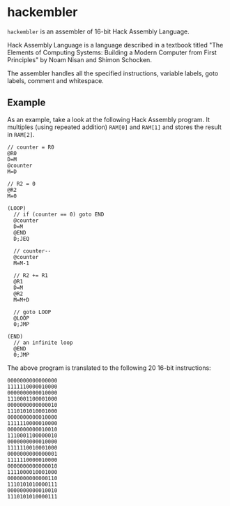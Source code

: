 # hackembler

`hackembler` is an assembler of 16-bit Hack Assembly Language.

Hack Assembly Language is a language described in a textbook titled "The Elements of Computing Systems: Building a Modern Computer from First Principles" by Noam Nisan and Shimon Schocken.

The assembler handles all the specified instructions, variable labels, goto labels, comment and whitespace.

## Example

As an example, take a look at the following Hack Assembly program.
It multiples (using repeated addition) `RAM[0]` and `RAM[1]` and stores the result in `RAM[2]`.

```
// counter = R0
@R0
D=M
@counter
M=D

// R2 = 0
@R2
M=0

(LOOP)
  // if (counter == 0) goto END
  @counter
  D=M
  @END
  D;JEQ

  // counter--
  @counter
  M=M-1

  // R2 += R1
  @R1
  D=M
  @R2
  M=M+D

  // goto LOOP
  @LOOP
  0;JMP

(END)
  // an infinite loop
  @END
  0;JMP
```

The above program is translated to the following 20 16-bit instructions:

```
0000000000000000
1111110000010000
0000000000010000
1110001100001000
0000000000000010
1110101010001000
0000000000010000
1111110000010000
0000000000010010
1110001100000010
0000000000010000
1111110010001000
0000000000000001
1111110000010000
0000000000000010
1111000010001000
0000000000000110
1110101010000111
0000000000010010
1110101010000111
```

